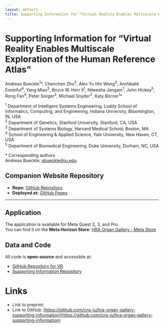 ```yaml
---
layout: default
title: Supporting Information for “Virtual Reality Enables Multiscale Exploration of the Human Reference Atlas”"
---
```


# Supporting Information for “Virtual Reality Enables Multiscale Exploration of the Human Reference Atlas”

Andreas Bueckle<sup>1</sup>\*, Chenchen Zhu<sup>2</sup>, Alex Yu Hin Wong<sup>3</sup>, Archibald Enninful<sup>4</sup>, Yang Miao<sup>5</sup>, Bruce W. Herr II<sup>1</sup>, Niteesha Jangam<sup>1</sup>, John Hickey<sup>5</sup>, Rong Fan<sup>4</sup>, Peter Sorger<sup>3</sup>, Michael Snyder<sup>2</sup>, Katy Börner<sup>1</sup>\*

<sup>1</sup> Department of Intelligent Systems Engineering, Luddy School of Informatics, Computing, and Engineering, Indiana University, Bloomington, IN, USA\
<sup>2</sup> Department of Genetics, Stanford University, Stanford, CA, USA\
<sup>3</sup> Department of Systems Biology, Harvard Medical School, Boston, MA\
<sup>4</sup> School of Engineering & Applied Science, Yale University, New Haven, CT, USA\
<sup>5</sup> Department of Biomedical Engineering, Duke University, Durham, NC, USA

\* Corresponding authors  
Andreas Bueckle: [abueckle@iu.edu](mailto:abueckle@iu.edu)  

## Companion Website Repository  
- **Repo:** [GitHub Repository](https://github.com/cns-iu/hra-organ-gallery-supporting-information)  
- **Deployed at:** [GitHub Pages](https://cns-iu.github.io/hra-organ-gallery-supporting-information/)  

---
## Application  
The application is available for Meta Quest 2, 3, and Pro.  
You can find it on the **Meta Horizon Store**:
[HRA Organ Gallery - Meta Store](https://www.meta.com/en-gb/experiences/hra-organ-gallery/5696814507101529/ )

## Data and Code
All code is **open-source** and accessible at:  
- [GitHub Repository for VR](https://github.com/cns-iu/hra-organ-gallery-in-vr)  
- [Supporting Information Repository](https://github.com/cns-iu/hra-organ-gallery-supporting-information)  

# Links

- Link to preprint: 
- Link to GitHub: [https://github.com/cns-iu/hra-organ-gallery-supporting-information](https://github.com/cns-iu/hra-organ-gallery-supporting-information)
